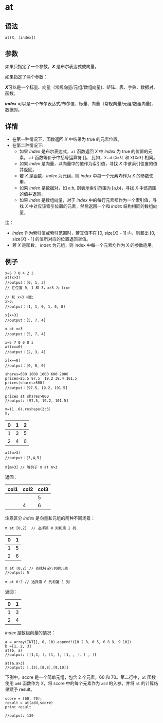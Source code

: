 # at

## 语法

`at(X, [index])`

## 参数

如果只指定了一个参数，***X*** 是布尔表达式或向量。

如果指定了两个参数：

***X***可以是一个标量、向量（常规向量/元组/数组向量)、矩阵、表、字典、数据对、函数。

***index*** 可以是一个布尔表达式/布尔值、标量、向量（常规向量/元组/数组向量)、数据对。

## 详情

* 在第一种情况下，函数返回 *X* 中结果为 true 的元素位置。
* 在第二种情况下:
  + 如果 *index* 是布尔表达式，`at` 函数返回 *X* 中 *index*
    为 true 的位置的元素。 `at` 函数等价于中括号运算符 []。
    比如，`X.at(X>3)` 和 `X[X>3]`
    相同。
  + 如果 *index* 是向量，以向量中的值作为索引值，寻找 *X* 中该索引位置的值并返回。
  + 若 *X* 是函数，*index* 为元组，则 *index*
    中每一个元素均作为 *X* 的参数使用。
  + 如果 *index* 是数据对，如 a:b, 则表示索引范围为 [a,b)，寻找 *X* 中该范围的值并返回。
  + 如果 *index* 是数组向量，对于 *index*
    中的每行元素都作为一个索引值，寻找 *X* 中对应该索引位置的元素，然后返回一个和 *index*
    结构相同的数组向量。

注：

* *index* 作为索引值或索引范围时，若其值不在 [0, size(*X*) - 1] 内，则超出 [0,
  size(*X*) - 1] 的值所对应的位置返回空值。
* 若 *X* 是函数， *index* 为元组，则 index 中每一个元素均作为 X 的参数适用。

## 例子

```
x=5 7 0 4 2 3
at(x>3)
//output：[0, 1, 3]
// 在位置 0, 1 和 3，x>3 为 true

// 和 x>3 相比
x>3;
//output：[1, 1, 0, 1, 0, 0]

x[x>3]
//output：[5, 7, 4]

x at x>3
//output：[5, 7, 4]

x=5 7 0 0 0 3
at(x==0)
//output：[2, 3, 4]

x[x==0]
//output：[0, 0, 0]

shares=500 1000 1000 600 2000
prices=25.5 97.5  19.2 38.4 101.5
prices[shares>800]
//output：[97.5, 19.2, 101.5]

prices at shares>800
//output: [97.5, 19.2, 101.5]
```

```
m=(1..6).reshape(2:3)
m;
```

| 0 | 1 | 2 |
| --- | --- | --- |
| 1 | 3 | 5 |
| 2 | 4 | 6 |

```
at(m>3)
//output：[3,4,5]

m[m>3] // 等价于 m at m>3
```

返回：

| col1 | col2 | col3 |
| --- | --- | --- |
|  |  | 5 |
|  | 4 | 6 |

注意区分 *index* 是向量和元组的两种不同场景：

```
m at [0,2]  // 选择第 0 列和第 2 列
```

| 0 | 1 |
| --- | --- |
| 1 | 5 |
| 2 | 6 |

```
m at (0,2) // 查找特定行列的元素
//output: 5
```

```
m at 0:2 // 选择第 0 列和第 1 列
```

返回：

| 0 | 1 |
| --- | --- |
| 1 | 3 |
| 2 | 4 |

*index* 是数组向量的情况：

```
a = array(INT[], 0, 10).append!([0 2 3, 0 5, 0 8 8, 9 10])
b =[1, 2, 3]
at(b, a)
//output: [[1,3, ], [1, ], [1, , ], [ , ]]

at(a,a>3)
//output: [,[5],[8,8],[9,10]]
```

下例中，score 是一个简单元组，包含 2 个元素，60 和 70。第二行中，`at` 函数使用
`add` 函数作为 *X*，将 score 中的每个元素作为 `add` 的入参，并将
`at` 的计算结果赋予 result。

```
score = (60, 70);
result = at(add,score)
print result

//output: 130
```

